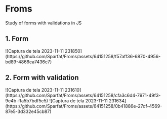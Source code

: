 # Froms
Study of forms with validations in JS

<h2>1. Form</h2>
![Captura de tela 2023-11-11 231850](https://github.com/Sparfat/Froms/assets/64151258/f57aff36-6870-4956-bd89-4866ca7436c7)

<h2>2. Form with validation</h2>
![Captura de tela 2023-11-11 231610](https://github.com/Sparfat/Froms/assets/64151258/cfa3c6d4-7971-49f3-9e4b-ffa5b7bdf5c5)
![Captura de tela 2023-11-11 231634](https://github.com/Sparfat/Froms/assets/64151258/0b41886e-27df-4569-87e5-3d332e45cb87)
